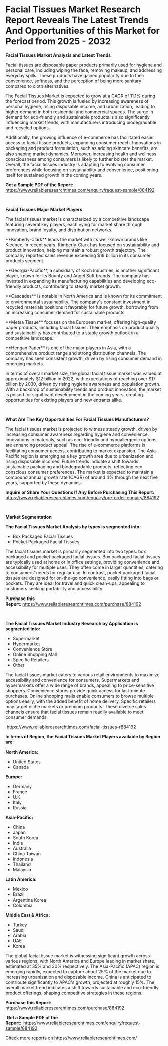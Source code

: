 <p><h1>Facial Tissues Market Research Report Reveals The Latest Trends And Opportunities of this Market for Period from 2025 - 2032</h1></p><p><strong>Facial Tissues Market Analysis and Latest Trends</strong></p>
<p><p>Facial tissues are disposable paper products primarily used for hygiene and personal care, including wiping the face, removing makeup, and addressing everyday spills. These products have gained popularity due to their convenience, softness, and the perception of being more sanitary compared to cloth alternatives. </p><p>The Facial Tissues Market is expected to grow at a CAGR of 11.1% during the forecast period. This growth is fueled by increasing awareness of personal hygiene, rising disposable income, and urbanization, leading to higher demand in both residential and commercial spaces. The surge in demand for eco-friendly and sustainable products is also significantly influencing market trends, with manufacturers introducing biodegradable and recycled options.</p><p>Additionally, the growing influence of e-commerce has facilitated easier access to facial tissue products, expanding consumer reach. Innovations in packaging and product formulation, such as adding skincare benefits, are also shaping market dynamics. Moreover, increasing health and wellness consciousness among consumers is likely to further bolster the market. Overall, the facial tissues industry is adapting to evolving consumer preferences while focusing on sustainability and convenience, positioning itself for sustained growth in the coming years.</p></p>
<p><strong>Get a Sample PDF of the Report:&nbsp;</strong> <a href="https://www.reliableresearchtimes.com/enquiry/request-sample/884192?utm_campaign=3087&utm_medium=2&utm_source=Github&utm_content=ia&utm_term=04042025&utm_id=facial-tissues">https://www.reliableresearchtimes.com/enquiry/request-sample/884192</a></p>
<p>&nbsp;</p>
<p><strong>Facial Tissues Major Market Players</strong></p>
<p><p>The facial tissues market is characterized by a competitive landscape featuring several key players, each vying for market share through innovation, brand loyalty, and distribution networks. </p><p>**Kimberly-Clark** leads the market with its well-known brands like Kleenex. In recent years, Kimberly-Clark has focused on sustainability and product innovation, helping maintain a robust growth trajectory. The company reported sales revenue exceeding $19 billion in its consumer products segment.</p><p>**Georgia-Pacific**, a subsidiary of Koch Industries, is another significant player, known for its Bounty and Angel Soft brands. The company has invested in expanding its manufacturing capabilities and developing eco-friendly products, contributing to steady market growth.</p><p>**Cascades** is notable in North America and is known for its commitment to environmental sustainability. The company's constant investment in recycled materials positions it favorably for future growth, borrowing from an increasing consumer demand for sustainable products.</p><p>**Metsa Tissue** focuses on the European market, offering high-quality paper products, including facial tissues. Their emphasis on product quality and sustainability has contributed to a stable growth outlook in a competitive landscape.</p><p>**Hengan Paper** is one of the major players in Asia, with a comprehensive product range and strong distribution channels. The company has seen consistent growth, driven by rising consumer demand in emerging markets.</p><p>In terms of overall market size, the global facial tissue market was valued at approximately $12 billion in 2022, with expectations of reaching over $17 billion by 2030, driven by rising hygiene awareness and population growth. With a backdrop of sustainability trends and product innovation, the market is poised for significant development in the coming years, creating opportunities for existing players and new entrants alike.</p></p>
<p>&nbsp;</p>
<p><strong>What Are The Key Opportunities For Facial Tissues Manufacturers?</strong></p>
<p><p>The facial tissues market is projected to witness steady growth, driven by increasing consumer awareness regarding hygiene and convenience. Innovations in materials, such as eco-friendly and hypoallergenic options, are enhancing product appeal. The rise of e-commerce platforms is facilitating consumer access, contributing to market expansion. The Asia-Pacific region is emerging as a key growth area due to urbanization and rising disposable incomes. Future trends indicate a shift towards sustainable packaging and biodegradable products, reflecting eco-conscious consumer preferences. The market is expected to maintain a compound annual growth rate (CAGR) of around 4% through the next five years, supported by these dynamics.</p></p>
<p><strong>Inquire or Share Your Questions If Any Before Purchasing This Report:</strong> <a href="https://www.reliableresearchtimes.com/enquiry/pre-order-enquiry/884192?utm_campaign=3087&utm_medium=2&utm_source=Github&utm_content=ia&utm_term=04042025&utm_id=facial-tissues">https://www.reliableresearchtimes.com/enquiry/pre-order-enquiry/884192</a></p>
<p>&nbsp;</p>
<p><strong>Market Segmentation</strong></p>
<p><strong>The Facial Tissues Market Analysis by types is segmented into:</strong></p>
<p><ul><li>Box Packaged Facial Tissues</li><li>Pocket Packaged Facial Tissues</li></ul></p>
<p><p>The facial tissues market is primarily segmented into two types: box packaged and pocket packaged facial tissues. Box packaged facial tissues are typically used at home or in office settings, providing convenience and accessibility for multiple uses. They often come in larger quantities, catering to consumers' needs for regular use. In contrast, pocket packaged facial tissues are designed for on-the-go convenience, easily fitting into bags or pockets. They are ideal for travel and quick clean-ups, appealing to customers seeking portability and accessibility.</p></p>
<p><strong>Purchase this Report:&nbsp;</strong><a href="https://www.reliableresearchtimes.com/purchase/884192?utm_campaign=3087&utm_medium=2&utm_source=Github&utm_content=ia&utm_term=04042025&utm_id=facial-tissues">https://www.reliableresearchtimes.com/purchase/884192</a></p>
<p>&nbsp;</p>
<p><strong>The Facial Tissues Market Industry Research by Application is segmented into:</strong></p>
<p><ul><li>Supermarket</li><li>Hypermarket</li><li>Convenience Store</li><li>Online Shopping Mall</li><li>Specific Retailers</li><li>Other</li></ul></p>
<p><p>The facial tissues market caters to various retail environments to maximize accessibility and convenience for consumers. Supermarkets and hypermarkets offer a wide range of brands, appealing to price-sensitive shoppers. Convenience stores provide quick access for last-minute purchases. Online shopping malls enable consumers to browse multiple options easily, with the added benefit of home delivery. Specific retailers may target niche markets or premium products. These diverse sales channels ensure that facial tissues remain readily available to meet consumer demands.</p></p>
<p><a href="https://www.reliableresearchtimes.com/facial-tissues-r884192?utm_campaign=3087&utm_medium=2&utm_source=Github&utm_content=ia&utm_term=04042025&utm_id=facial-tissues">&nbsp;https://www.reliableresearchtimes.com/facial-tissues-r884192</a></p>
<p><strong>In terms of Region, the Facial Tissues Market Players available by Region are:</strong></p>
<p>
    <p> <strong> North America: </strong>
        <ul>
            <li>United States</li>
            <li>Canada</li>
        </ul>
        </p> 
    <p> <strong> Europe: </strong>
        <ul>
            <li>Germany</li>
            <li>France</li>
            <li>U.K.</li>
            <li>Italy</li>
            <li>Russia</li>
        </ul>
        </p> 
    <p> <strong> Asia-Pacific: </strong>
        <ul>
            <li>China</li>
            <li>Japan</li>
            <li>South Korea</li>
            <li>India</li>
            <li>Australia</li>
            <li>China Taiwan</li>
            <li>Indonesia</li>
            <li>Thailand</li>
            <li>Malaysia</li>
        </ul>
        </p> 
    <p> <strong> Latin America: </strong>
        <ul>
            <li>Mexico</li>
            <li>Brazil</li>
            <li>Argentina Korea</li>
            <li>Colombia</li>
        </ul>
        </p> 
    <p> <strong> Middle East & Africa: </strong>
        <ul>
            <li>Turkey</li>
            <li>Saudi</li>
            <li>Arabia</li>
            <li>UAE</li>
            <li>Korea</li>
        </ul>
    </p>
    </p>
<p><p>The global facial tissue market is witnessing significant growth across various regions, with North America and Europe leading in market share, estimated at 35% and 30% respectively. The Asia-Pacific (APAC) region is emerging rapidly, expected to capture about 25% of the market due to increasing urbanization and disposable income. China is anticipated to contribute significantly to APAC's growth, projected at roughly 15%. The overall market trend indicates a shift towards sustainable and eco-friendly product offerings, shaping competitive strategies in these regions.</p></p>
<p><strong>Purchase this Report: </strong><a href="https://www.reliableresearchtimes.com/purchase/884192?utm_campaign=3087&utm_medium=2&utm_source=Github&utm_content=ia&utm_term=04042025&utm_id=facial-tissues">https://www.reliableresearchtimes.com/purchase/884192</a></p>
<p>&nbsp;<strong>Get a Sample PDF of the Report:&nbsp;&nbsp;</strong><a href="https://www.reliableresearchtimes.com/enquiry/request-sample/884192?utm_campaign=3087&utm_medium=2&utm_source=Github&utm_content=ia&utm_term=04042025&utm_id=facial-tissues">https://www.reliableresearchtimes.com/enquiry/request-sample/884192</a></p>
<p><strong></strong></p>
<p>Check more reports on <a href="https://www.reliableresearchtimes.com/?utm_campaign=3087&utm_medium=2&utm_source=Github&utm_content=ia&utm_term=04042025&utm_id=facial-tissues">https://www.reliableresearchtimes.com/</a></p>